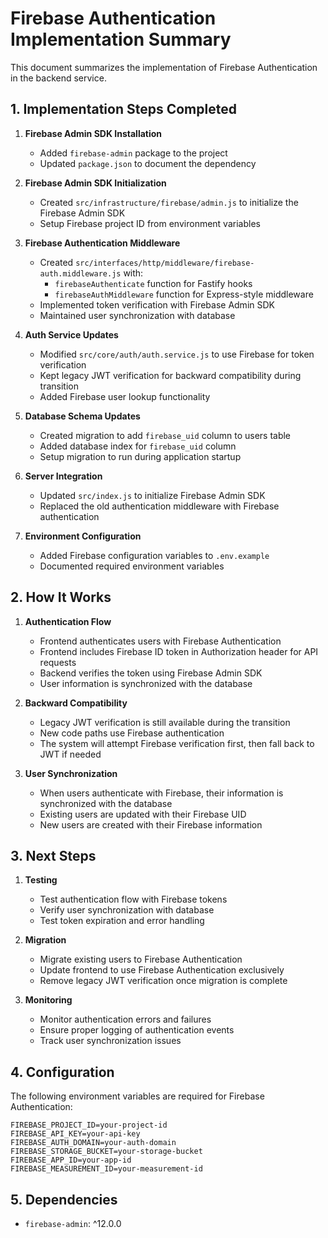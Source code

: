 # Firebase Authentication Implementation Summary

This document summarizes the implementation of Firebase Authentication in the backend service.

## 1. Implementation Steps Completed

1. **Firebase Admin SDK Installation**
   - Added `firebase-admin` package to the project
   - Updated `package.json` to document the dependency

2. **Firebase Admin SDK Initialization**
   - Created `src/infrastructure/firebase/admin.js` to initialize the Firebase Admin SDK
   - Setup Firebase project ID from environment variables

3. **Firebase Authentication Middleware**
   - Created `src/interfaces/http/middleware/firebase-auth.middleware.js` with:
     - `firebaseAuthenticate` function for Fastify hooks
     - `firebaseAuthMiddleware` function for Express-style middleware
   - Implemented token verification with Firebase Admin SDK
   - Maintained user synchronization with database

4. **Auth Service Updates**
   - Modified `src/core/auth/auth.service.js` to use Firebase for token verification
   - Kept legacy JWT verification for backward compatibility during transition
   - Added Firebase user lookup functionality

5. **Database Schema Updates**
   - Created migration to add `firebase_uid` column to users table
   - Added database index for `firebase_uid` column
   - Setup migration to run during application startup

6. **Server Integration**
   - Updated `src/index.js` to initialize Firebase Admin SDK
   - Replaced the old authentication middleware with Firebase authentication

7. **Environment Configuration**
   - Added Firebase configuration variables to `.env.example`
   - Documented required environment variables

## 2. How It Works

1. **Authentication Flow**
   - Frontend authenticates users with Firebase Authentication
   - Frontend includes Firebase ID token in Authorization header for API requests
   - Backend verifies the token using Firebase Admin SDK
   - User information is synchronized with the database

2. **Backward Compatibility**
   - Legacy JWT verification is still available during the transition
   - New code paths use Firebase authentication
   - The system will attempt Firebase verification first, then fall back to JWT if needed

3. **User Synchronization**
   - When users authenticate with Firebase, their information is synchronized with the database
   - Existing users are updated with their Firebase UID
   - New users are created with their Firebase information

## 3. Next Steps

1. **Testing**
   - Test authentication flow with Firebase tokens
   - Verify user synchronization with database
   - Test token expiration and error handling

2. **Migration**
   - Migrate existing users to Firebase Authentication
   - Update frontend to use Firebase Authentication exclusively
   - Remove legacy JWT verification once migration is complete

3. **Monitoring**
   - Monitor authentication errors and failures
   - Ensure proper logging of authentication events
   - Track user synchronization issues

## 4. Configuration

The following environment variables are required for Firebase Authentication:

```
FIREBASE_PROJECT_ID=your-project-id
FIREBASE_API_KEY=your-api-key
FIREBASE_AUTH_DOMAIN=your-auth-domain
FIREBASE_STORAGE_BUCKET=your-storage-bucket
FIREBASE_APP_ID=your-app-id
FIREBASE_MEASUREMENT_ID=your-measurement-id
```

## 5. Dependencies

- `firebase-admin`: ^12.0.0 